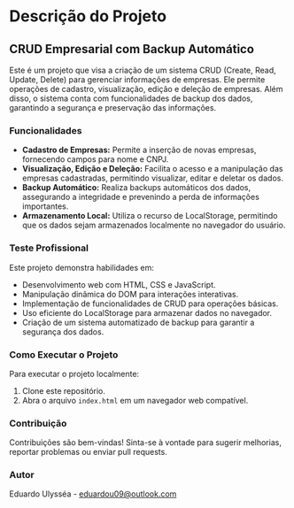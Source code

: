 # Descrição do Projeto

## CRUD Empresarial com Backup Automático

Este é um projeto que visa a criação de um sistema CRUD (Create, Read, Update, Delete) para gerenciar informações de empresas. Ele permite operações de cadastro, visualização, edição e deleção de empresas. Além disso, o sistema conta com funcionalidades de backup dos dados, garantindo a segurança e preservação das informações.

### Funcionalidades

- **Cadastro de Empresas:** Permite a inserção de novas empresas, fornecendo campos para nome e CNPJ.
- **Visualização, Edição e Deleção:** Facilita o acesso e a manipulação das empresas cadastradas, permitindo visualizar, editar e deletar os dados.
- **Backup Automático:** Realiza backups automáticos dos dados, assegurando a integridade e prevenindo a perda de informações importantes.
- **Armazenamento Local:** Utiliza o recurso de LocalStorage, permitindo que os dados sejam armazenados localmente no navegador do usuário.

### Teste Profissional

Este projeto demonstra habilidades em:

- Desenvolvimento web com HTML, CSS e JavaScript.
- Manipulação dinâmica do DOM para interações interativas.
- Implementação de funcionalidades de CRUD para operações básicas.
- Uso eficiente do LocalStorage para armazenar dados no navegador.
- Criação de um sistema automatizado de backup para garantir a segurança dos dados.

### Como Executar o Projeto

Para executar o projeto localmente:

1. Clone este repositório.
2. Abra o arquivo `index.html` em um navegador web compatível.

### Contribuição

Contribuições são bem-vindas! Sinta-se à vontade para sugerir melhorias, reportar problemas ou enviar pull requests.

### Autor

Eduardo Ulysséa - eduardou09@outlook.com

